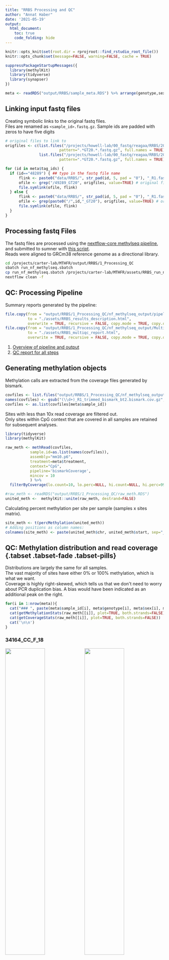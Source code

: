 ```yaml
---
title: "RRBS Processing and QC"
author: "Annat Haber"
date: '2021-05-19'
output:
  html_document:
    toc: true
    code_folding: hide
---
```



```r
knitr::opts_knit$set(root.dir = rprojroot::find_rstudio_root_file())
knitr::opts_chunk$set(message=FALSE, warning=FALSE, cache = TRUE)
```


```r
suppressPackageStartupMessages({
  library(methylKit)
  library(tidyverse)
  library(synapser)
})
```


```r
meta <- readRDS("output/RRBS/sample_meta.RDS") %>% arrange(genotype,sex, age)
```

## Linking input fastq files
Creating symbolic links to the original fastq files.  
Files are renamed as `<sample_id>.fastq.gz`. Sample ids are padded with zeros to have five digits      

```r
# original files to link to
origfiles <- c(list.files("/projects/howell-lab/00_fastq/reagaa/RRBS/20200909_20-howell-004-run2",
                        pattern=".*GT20.*.fastq.gz", full.names = TRUE),
               list.files("/projects/howell-lab/00_fastq/reagaa/RRBS/20200909_20-howell-004-run3",
                        pattern=".*GT20.*.fastq.gz", full.names = TRUE))

for (id in meta$tag_ids) {
  if (id=="48289") { ## typo in the fastq file name
      flink <- paste0("data/RRBS/", str_pad(id, 5, pad = "0"), "_R1.fastq.gz") # link name and path
      ofile <- grep("/49289_GT20", origfiles, value=TRUE) # original file name and path
      file.symlink(ofile, flink)
  } else {
      flink <- paste0("data/RRBS/", str_pad(id, 5, pad = "0"), "_R1.fastq.gz") # link name and path
      ofile <- grep(paste0("/",id,"_GT20"), origfiles, value=TRUE) # original file name and path
      file.symlink(ofile, flink)
  }
}
```

## Processing fastq Files
The fastq files are processed using the [nextflow-core methylseq pipeline](https://github.com/nf-core/methylseq), and submitted to sumner with [this script](assets/RRBS_run_nf_methylseq.sbatch).  
Reads were aligned to GRCm38 reference genome as a directional library. 

```bash
cd /projects/carter-lab/MTHFR/output/RRBS/1_Processing_QC
sbatch run_nf_methylseq.sbatch
cp run_nf_methylseq.sbatch /projects/carter-lab/MTHFR/assets/RRBS_run_nf_methylseq.sbatch
nextflow clean -f
```

## QC: Processing Pipeline
Summary reports generated by the pipeline:

```r
file.copy(from = "output/RRBS/1_Processing_QC/nf_methylseq_output/pipeline_info/results_description.html", 
          to = "./assets/RRBS_results_description.html", 
          overwrite = TRUE, recursive = FALSE, copy.mode = TRUE, copy.date = TRUE)
file.copy(from = "output/RRBS/1_Processing_QC/nf_methylseq_output/MultiQC/multiqc_report.html", 
          to = "./assets/RRBS_multiqc_report.html", 
          overwrite = TRUE, recursive = FALSE, copy.mode = TRUE, copy.date = TRUE)
```
1. [Overview of pipeline and output](assets/RRBS_results_description.html)  
2. [QC report for all steps](assets/RRBS_multiqc_report.html)   

## Generating methylation objects 
Methylation calls are extracted from the coverage files generated by bismark.  

```r
covfiles <- list.files("output/RRBS/1_Processing_QC/nf_methylseq_output/bismark_methylation_calls/methylation_coverage", full.names = TRUE)
names(covfiles) <- gsub("(\\d+)_R1_trimmed_bismark_bt2.bismark.cov.gz", "\\1", basename(covfiles))
covfiles <- as.list(covfiles[meta$sample_id])
```
Sites with less than 10x read coverage are filtered out.  
Only sites within CpG context that are covered in all samples are retained for subsequent analyses.

```r
library(tidyverse)
library(methylKit)

raw_meth <- methRead(covfiles,
           sample.id=as.list(names(covfiles)),
           assembly="mm10.p6",
           treatment=meta$treatment,
           context="CpG",
           pipeline='bismarkCoverage',
           mincov = 10
           ) %>%
  filterByCoverage(lo.count=10, lo.perc=NULL, hi.count=NULL, hi.perc=99.9)
```


```r
#raw_meth <- readRDS("output/RRBS/1_Processing_QC/raw_meth.RDS")
united_meth <-  methylKit::unite(raw_meth, destrand=FALSE)
```

Calculating percent methylation per site per sample (samples x sites matrix).

```r
site_meth <- t(percMethylation(united_meth))
# Adding positions as column names:
colnames(site_meth) <- paste(united_meth$chr, united_meth$start, sep="_")
```

## QC: Methylation distribution and read coverage {.tabset .tabset-fade .tabset-pills}
Distributions are largely the same for all samples.  
The vast majority of sites have either 0% or 100% methylation, which is what we want.  
Coverage is highly right-skewed, which tells us that we don't need to worry about PCR duplication bias. A bias would have been indicated as an additional peak on the right.

```r
for(i in 1:nrow(meta)){
  cat("### ", paste(meta$sample_id[i], meta$genotype[i], meta$sex[i], meta$age[i], sep="_"),"\n")
  cat(getMethylationStats(raw_meth[[i]], plot=TRUE, both.strands=FALSE))
  cat(getCoverageStats(raw_meth[[i]], plot=TRUE, both.strands=FALSE))
  cat('\n\n')
}
```

###  34164_CC_F_18 
<img src="RRBS_1_Processing_QC_files/figure-html/qc-1.png" width="50%" /><img src="RRBS_1_Processing_QC_files/figure-html/qc-2.png" width="50%" />

###  34165_CC_F_18 
<img src="RRBS_1_Processing_QC_files/figure-html/qc-3.png" width="50%" /><img src="RRBS_1_Processing_QC_files/figure-html/qc-4.png" width="50%" />

###  34195_CC_F_18 
<img src="RRBS_1_Processing_QC_files/figure-html/qc-5.png" width="50%" /><img src="RRBS_1_Processing_QC_files/figure-html/qc-6.png" width="50%" />

###  34196_CC_F_18 
<img src="RRBS_1_Processing_QC_files/figure-html/qc-7.png" width="50%" /><img src="RRBS_1_Processing_QC_files/figure-html/qc-8.png" width="50%" />

###  38410_CC_F_18 
<img src="RRBS_1_Processing_QC_files/figure-html/qc-9.png" width="50%" /><img src="RRBS_1_Processing_QC_files/figure-html/qc-10.png" width="50%" />

###  38494_CC_F_18 
<img src="RRBS_1_Processing_QC_files/figure-html/qc-11.png" width="50%" /><img src="RRBS_1_Processing_QC_files/figure-html/qc-12.png" width="50%" />

###  08963_CC_F_6 
<img src="RRBS_1_Processing_QC_files/figure-html/qc-13.png" width="50%" /><img src="RRBS_1_Processing_QC_files/figure-html/qc-14.png" width="50%" />

###  08964_CC_F_6 
<img src="RRBS_1_Processing_QC_files/figure-html/qc-15.png" width="50%" /><img src="RRBS_1_Processing_QC_files/figure-html/qc-16.png" width="50%" />

###  08967_CC_F_6 
<img src="RRBS_1_Processing_QC_files/figure-html/qc-17.png" width="50%" /><img src="RRBS_1_Processing_QC_files/figure-html/qc-18.png" width="50%" />

###  08974_CC_F_6 
<img src="RRBS_1_Processing_QC_files/figure-html/qc-19.png" width="50%" /><img src="RRBS_1_Processing_QC_files/figure-html/qc-20.png" width="50%" />

###  48287_CC_F_6 
<img src="RRBS_1_Processing_QC_files/figure-html/qc-21.png" width="50%" /><img src="RRBS_1_Processing_QC_files/figure-html/qc-22.png" width="50%" />

###  48288_CC_F_6 
<img src="RRBS_1_Processing_QC_files/figure-html/qc-23.png" width="50%" /><img src="RRBS_1_Processing_QC_files/figure-html/qc-24.png" width="50%" />

###  00001_CC_M_18 
<img src="RRBS_1_Processing_QC_files/figure-html/qc-25.png" width="50%" /><img src="RRBS_1_Processing_QC_files/figure-html/qc-26.png" width="50%" />

###  00002_CC_M_18 
<img src="RRBS_1_Processing_QC_files/figure-html/qc-27.png" width="50%" /><img src="RRBS_1_Processing_QC_files/figure-html/qc-28.png" width="50%" />

###  00003_CC_M_18 
<img src="RRBS_1_Processing_QC_files/figure-html/qc-29.png" width="50%" /><img src="RRBS_1_Processing_QC_files/figure-html/qc-30.png" width="50%" />

###  00004_CC_M_18 
<img src="RRBS_1_Processing_QC_files/figure-html/qc-31.png" width="50%" /><img src="RRBS_1_Processing_QC_files/figure-html/qc-32.png" width="50%" />

###  34183_CC_M_18 
<img src="RRBS_1_Processing_QC_files/figure-html/qc-33.png" width="50%" /><img src="RRBS_1_Processing_QC_files/figure-html/qc-34.png" width="50%" />

###  38490_CC_M_18 
<img src="RRBS_1_Processing_QC_files/figure-html/qc-35.png" width="50%" /><img src="RRBS_1_Processing_QC_files/figure-html/qc-36.png" width="50%" />

###  08961_CC_M_6 
<img src="RRBS_1_Processing_QC_files/figure-html/qc-37.png" width="50%" /><img src="RRBS_1_Processing_QC_files/figure-html/qc-38.png" width="50%" />

###  08962_CC_M_6 
<img src="RRBS_1_Processing_QC_files/figure-html/qc-39.png" width="50%" /><img src="RRBS_1_Processing_QC_files/figure-html/qc-40.png" width="50%" />

###  08971_CC_M_6 
<img src="RRBS_1_Processing_QC_files/figure-html/qc-41.png" width="50%" /><img src="RRBS_1_Processing_QC_files/figure-html/qc-42.png" width="50%" />

###  48276_CC_M_6 
<img src="RRBS_1_Processing_QC_files/figure-html/qc-43.png" width="50%" /><img src="RRBS_1_Processing_QC_files/figure-html/qc-44.png" width="50%" />

###  48285_CC_M_6 
<img src="RRBS_1_Processing_QC_files/figure-html/qc-45.png" width="50%" /><img src="RRBS_1_Processing_QC_files/figure-html/qc-46.png" width="50%" />

###  48286_CC_M_6 
<img src="RRBS_1_Processing_QC_files/figure-html/qc-47.png" width="50%" /><img src="RRBS_1_Processing_QC_files/figure-html/qc-48.png" width="50%" />

###  34178_CT_F_18 
<img src="RRBS_1_Processing_QC_files/figure-html/qc-49.png" width="50%" /><img src="RRBS_1_Processing_QC_files/figure-html/qc-50.png" width="50%" />

###  34179_CT_F_18 
<img src="RRBS_1_Processing_QC_files/figure-html/qc-51.png" width="50%" /><img src="RRBS_1_Processing_QC_files/figure-html/qc-52.png" width="50%" />

###  34194_CT_F_18 
<img src="RRBS_1_Processing_QC_files/figure-html/qc-53.png" width="50%" /><img src="RRBS_1_Processing_QC_files/figure-html/qc-54.png" width="50%" />

###  34198_CT_F_18 
<img src="RRBS_1_Processing_QC_files/figure-html/qc-55.png" width="50%" /><img src="RRBS_1_Processing_QC_files/figure-html/qc-56.png" width="50%" />

###  38405_CT_F_18 
<img src="RRBS_1_Processing_QC_files/figure-html/qc-57.png" width="50%" /><img src="RRBS_1_Processing_QC_files/figure-html/qc-58.png" width="50%" />

###  38496_CT_F_18 
<img src="RRBS_1_Processing_QC_files/figure-html/qc-59.png" width="50%" /><img src="RRBS_1_Processing_QC_files/figure-html/qc-60.png" width="50%" />

###  08965_CT_F_6 
<img src="RRBS_1_Processing_QC_files/figure-html/qc-61.png" width="50%" /><img src="RRBS_1_Processing_QC_files/figure-html/qc-62.png" width="50%" />

###  08966_CT_F_6 
<img src="RRBS_1_Processing_QC_files/figure-html/qc-63.png" width="50%" /><img src="RRBS_1_Processing_QC_files/figure-html/qc-64.png" width="50%" />

###  08975_CT_F_6 
<img src="RRBS_1_Processing_QC_files/figure-html/qc-65.png" width="50%" /><img src="RRBS_1_Processing_QC_files/figure-html/qc-66.png" width="50%" />

###  08976_CT_F_6 
<img src="RRBS_1_Processing_QC_files/figure-html/qc-67.png" width="50%" /><img src="RRBS_1_Processing_QC_files/figure-html/qc-68.png" width="50%" />

###  48283_CT_F_6 
<img src="RRBS_1_Processing_QC_files/figure-html/qc-69.png" width="50%" /><img src="RRBS_1_Processing_QC_files/figure-html/qc-70.png" width="50%" />

###  48284_CT_F_6 
<img src="RRBS_1_Processing_QC_files/figure-html/qc-71.png" width="50%" /><img src="RRBS_1_Processing_QC_files/figure-html/qc-72.png" width="50%" />

###  34133_CT_M_18 
<img src="RRBS_1_Processing_QC_files/figure-html/qc-73.png" width="50%" /><img src="RRBS_1_Processing_QC_files/figure-html/qc-74.png" width="50%" />

###  34134_CT_M_18 
<img src="RRBS_1_Processing_QC_files/figure-html/qc-75.png" width="50%" /><img src="RRBS_1_Processing_QC_files/figure-html/qc-76.png" width="50%" />

###  34163_CT_M_18 
<img src="RRBS_1_Processing_QC_files/figure-html/qc-77.png" width="50%" /><img src="RRBS_1_Processing_QC_files/figure-html/qc-78.png" width="50%" />

###  34186_CT_M_18 
<img src="RRBS_1_Processing_QC_files/figure-html/qc-79.png" width="50%" /><img src="RRBS_1_Processing_QC_files/figure-html/qc-80.png" width="50%" />

###  34187_CT_M_18 
<img src="RRBS_1_Processing_QC_files/figure-html/qc-81.png" width="50%" /><img src="RRBS_1_Processing_QC_files/figure-html/qc-82.png" width="50%" />

###  38403_CT_M_18 
<img src="RRBS_1_Processing_QC_files/figure-html/qc-83.png" width="50%" /><img src="RRBS_1_Processing_QC_files/figure-html/qc-84.png" width="50%" />

###  08959_CT_M_6 
<img src="RRBS_1_Processing_QC_files/figure-html/qc-85.png" width="50%" /><img src="RRBS_1_Processing_QC_files/figure-html/qc-86.png" width="50%" />

###  08960_CT_M_6 
<img src="RRBS_1_Processing_QC_files/figure-html/qc-87.png" width="50%" /><img src="RRBS_1_Processing_QC_files/figure-html/qc-88.png" width="50%" />

###  48273_CT_M_6 
<img src="RRBS_1_Processing_QC_files/figure-html/qc-89.png" width="50%" /><img src="RRBS_1_Processing_QC_files/figure-html/qc-90.png" width="50%" />

###  48280_CT_M_6 
<img src="RRBS_1_Processing_QC_files/figure-html/qc-91.png" width="50%" /><img src="RRBS_1_Processing_QC_files/figure-html/qc-92.png" width="50%" />

###  48281_CT_M_6 
<img src="RRBS_1_Processing_QC_files/figure-html/qc-93.png" width="50%" /><img src="RRBS_1_Processing_QC_files/figure-html/qc-94.png" width="50%" />

###  48282_CT_M_6 
<img src="RRBS_1_Processing_QC_files/figure-html/qc-95.png" width="50%" /><img src="RRBS_1_Processing_QC_files/figure-html/qc-96.png" width="50%" />

###  34160_TT_F_18 
<img src="RRBS_1_Processing_QC_files/figure-html/qc-97.png" width="50%" /><img src="RRBS_1_Processing_QC_files/figure-html/qc-98.png" width="50%" />

###  34162_TT_F_18 
<img src="RRBS_1_Processing_QC_files/figure-html/qc-99.png" width="50%" /><img src="RRBS_1_Processing_QC_files/figure-html/qc-100.png" width="50%" />

###  34197_TT_F_18 
<img src="RRBS_1_Processing_QC_files/figure-html/qc-101.png" width="50%" /><img src="RRBS_1_Processing_QC_files/figure-html/qc-102.png" width="50%" />

###  38406_TT_F_18 
<img src="RRBS_1_Processing_QC_files/figure-html/qc-103.png" width="50%" /><img src="RRBS_1_Processing_QC_files/figure-html/qc-104.png" width="50%" />

###  38493_TT_F_18 
<img src="RRBS_1_Processing_QC_files/figure-html/qc-105.png" width="50%" /><img src="RRBS_1_Processing_QC_files/figure-html/qc-106.png" width="50%" />

###  38495_TT_F_18 
<img src="RRBS_1_Processing_QC_files/figure-html/qc-107.png" width="50%" /><img src="RRBS_1_Processing_QC_files/figure-html/qc-108.png" width="50%" />

###  08945_TT_F_6 
<img src="RRBS_1_Processing_QC_files/figure-html/qc-109.png" width="50%" /><img src="RRBS_1_Processing_QC_files/figure-html/qc-110.png" width="50%" />

###  08973_TT_F_6 
<img src="RRBS_1_Processing_QC_files/figure-html/qc-111.png" width="50%" /><img src="RRBS_1_Processing_QC_files/figure-html/qc-112.png" width="50%" />

###  48277_TT_F_6 
<img src="RRBS_1_Processing_QC_files/figure-html/qc-113.png" width="50%" /><img src="RRBS_1_Processing_QC_files/figure-html/qc-114.png" width="50%" />

###  48278_TT_F_6 
<img src="RRBS_1_Processing_QC_files/figure-html/qc-115.png" width="50%" /><img src="RRBS_1_Processing_QC_files/figure-html/qc-116.png" width="50%" />

###  48279_TT_F_6 
<img src="RRBS_1_Processing_QC_files/figure-html/qc-117.png" width="50%" /><img src="RRBS_1_Processing_QC_files/figure-html/qc-118.png" width="50%" />

###  48289_TT_F_6 
<img src="RRBS_1_Processing_QC_files/figure-html/qc-119.png" width="50%" /><img src="RRBS_1_Processing_QC_files/figure-html/qc-120.png" width="50%" />

###  55487_TT_F_6 
<img src="RRBS_1_Processing_QC_files/figure-html/qc-121.png" width="50%" /><img src="RRBS_1_Processing_QC_files/figure-html/qc-122.png" width="50%" />

###  34157_TT_M_18 
<img src="RRBS_1_Processing_QC_files/figure-html/qc-123.png" width="50%" /><img src="RRBS_1_Processing_QC_files/figure-html/qc-124.png" width="50%" />

###  34158_TT_M_18 
<img src="RRBS_1_Processing_QC_files/figure-html/qc-125.png" width="50%" /><img src="RRBS_1_Processing_QC_files/figure-html/qc-126.png" width="50%" />

###  34177_TT_M_18 
<img src="RRBS_1_Processing_QC_files/figure-html/qc-127.png" width="50%" /><img src="RRBS_1_Processing_QC_files/figure-html/qc-128.png" width="50%" />

###  34184_TT_M_18 
<img src="RRBS_1_Processing_QC_files/figure-html/qc-129.png" width="50%" /><img src="RRBS_1_Processing_QC_files/figure-html/qc-130.png" width="50%" />

###  34199_TT_M_18 
<img src="RRBS_1_Processing_QC_files/figure-html/qc-131.png" width="50%" /><img src="RRBS_1_Processing_QC_files/figure-html/qc-132.png" width="50%" />

###  34200_TT_M_18 
<img src="RRBS_1_Processing_QC_files/figure-html/qc-133.png" width="50%" /><img src="RRBS_1_Processing_QC_files/figure-html/qc-134.png" width="50%" />

###  08946_TT_M_6 
<img src="RRBS_1_Processing_QC_files/figure-html/qc-135.png" width="50%" /><img src="RRBS_1_Processing_QC_files/figure-html/qc-136.png" width="50%" />

###  08992_TT_M_6 
<img src="RRBS_1_Processing_QC_files/figure-html/qc-137.png" width="50%" /><img src="RRBS_1_Processing_QC_files/figure-html/qc-138.png" width="50%" />

###  48274_TT_M_6 
<img src="RRBS_1_Processing_QC_files/figure-html/qc-139.png" width="50%" /><img src="RRBS_1_Processing_QC_files/figure-html/qc-140.png" width="50%" />

###  48275_TT_M_6 
<img src="RRBS_1_Processing_QC_files/figure-html/qc-141.png" width="50%" /><img src="RRBS_1_Processing_QC_files/figure-html/qc-142.png" width="50%" />

###  55473_TT_M_6 
<img src="RRBS_1_Processing_QC_files/figure-html/qc-143.png" width="50%" /><img src="RRBS_1_Processing_QC_files/figure-html/qc-144.png" width="50%" />

###  55477_TT_M_6 
<img src="RRBS_1_Processing_QC_files/figure-html/qc-145.png" width="50%" /><img src="RRBS_1_Processing_QC_files/figure-html/qc-146.png" width="50%" />

```r
rm(raw_meth)
```

## Output
Saving methylation objects for subsequent analyses.

```r
saveRDS(united_meth, file="output/RRBS/1_Processing_QC/united_meth.RDS")
saveRDS(site_meth, file="output/RRBS/1_Processing_QC/persite_meth.RDS")
write_csv(data.frame(site_meth), file="output/RRBS/1_Processing_QC/RRBS_persite_meth.csv")
```

Uploading percent methylation per site to [Synapse](https://www.synapse.org/#!Synapse:syn23573590/wiki/607402) as csv file.

```r
synLogin() 

file <- File("output/RRBS/1_Processing_QC/RRBS_persite_meth.csv",
             contentType = "text/plain",
             description = "RRBS Percent methylation per site per sample",
             parent = "syn25174486")
provenance <- Activity(used = "syn25174517",
                       executed = "https://github.com/TheJacksonLaboratory/MTHFR_C667T/blob/master/RRBS_1_Processing_QC.Rmd")
file <- synStore(file, activity=provenance)
```
